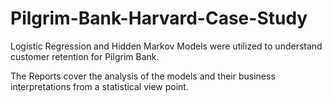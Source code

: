 # Pilgrim-Bank-Harvard-Case-Study
Logistic Regression and Hidden Markov Models were utilized
to understand customer retention for Pilgrim Bank.

The Reports cover the analysis of the models and their business 
interpretations from a statistical view point.
